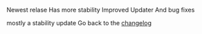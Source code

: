 Newest relase 
Has more stability
Improved Updater
And bug fixes

mostly a stability update
Go back to the [changelog](https://the-all-python-project.github.io/SimplePythonBrowser/changelog)